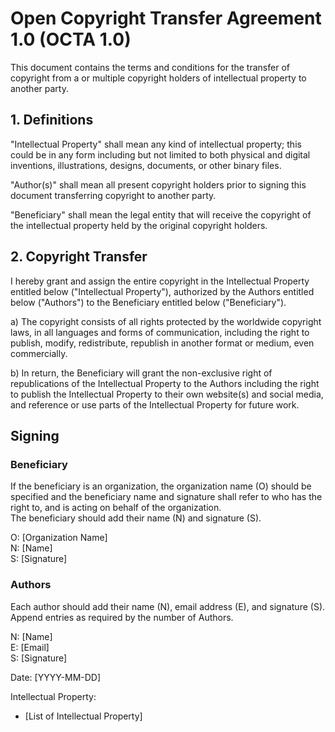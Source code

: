 # Open Copyright Transfer Agreement 1.0 (OCTA 1.0)
This document contains the terms and conditions for the transfer of
copyright from a or multiple copyright holders of intellectual property
to another party.

## 1. Definitions
"Intellectual Property" shall mean any kind of intellectual property;
this could be in any form including but not limited to both physical
and digital inventions, illustrations, designs, documents, or other
binary files.  

"Author(s)" shall mean all present copyright holders prior to signing
this document transferring copyright to another party.

"Beneficiary" shall mean the legal entity that will receive the
copyright of the intellectual property held by the original copyright
holders.

## 2. Copyright Transfer
I hereby grant and assign the entire copyright in the
Intellectual Property entitled below ("Intellectual Property"),
authorized by the Authors entitled below ("Authors") to the Beneficiary
entitled below ("Beneficiary").

a) The copyright consists of all rights protected by the worldwide
copyright laws, in all languages and forms of communication, including
the right to publish, modify, redistribute, republish in another format
or medium, even commercially.

b) In return, the Beneficiary will grant the non-exclusive right of
republications of the Intellectual Property to the Authors including
the right to publish the Intellectual Property to their own website(s)
and social media, and reference or use parts of the
Intellectual Property for future work.

## Signing
### Beneficiary
If the beneficiary is an organization, the organization name (O) should
be specified and the beneficiary name and signature shall refer to who 
has the right to, and is acting on behalf of the organization.  
The beneficiary should add their name (N) and signature (S).

O: [Organization Name]  
N: [Name]  
S: [Signature]

### Authors
Each author should add their name (N), email address (E), and
signature (S).  
Append entries as required by the number of Authors.

N: [Name]  
E: [Email]  
S: [Signature]

Date: [YYYY-MM-DD]

Intellectual Property:  
* [List of Intellectual Property]
